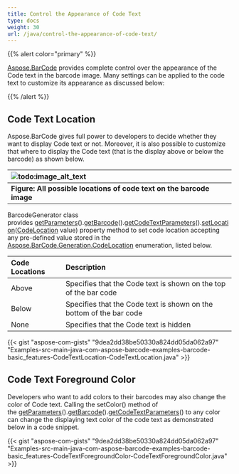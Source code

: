 ```yaml
---
title: Control the Appearance of Code Text
type: docs
weight: 30
url: /java/control-the-appearance-of-code-text/
---
```


{{% alert color="primary" %}} 

[Aspose.BarCode](https://www.aspose.com/products/barcode/java) provides complete control over the appearance of the Code text in the barcode image. Many settings can be applied to the code text to customize its appearance as discussed below:

{{% /alert %}} 
## **Code Text Location**
Aspose.BarCode gives full power to developers to decide whether they want to display Code text or not. Moreover, it is also possible to customize that where to display the Code text (that is the display above or below the barcode) as shown below.

|![todo:image_alt_text](http://i.imgur.com/B5FcjxY.jpg)|
| :- |
|**Figure: All possible locations of code text on the barcode image**|
BarcodeGenerator class provides [getParameters](https://apireference.aspose.com/barcode/java/com.aspose.barcode.generation/BarcodeGenerator#getParameters--)().[getBarcode](https://apireference.aspose.com/barcode/java/com.aspose.barcode.generation/BaseGenerationParameters#getBarcode--)().[getCodeTextParameters](https://apireference.aspose.com/barcode/java/com.aspose.barcode.generation/BarcodeParameters#getCodeTextParameters--)().[setLocation](https://apireference.aspose.com/barcode/java/com.aspose.barcode.generation/CodetextParameters#setLocation-com.aspose.barcode.generation.CodeLocation-)([CodeLocation](https://apireference.aspose.com/barcode/java/com.aspose.barcode.generation/CodeLocation "enum in com.aspose.barcode.generation") value) property method to set code location accepting any pre-defined value stored in the [Aspose.BarCode.Generation.CodeLocation](https://apireference.aspose.com/barcode/java/com.aspose.barcode.generation/CodeLocation) enumeration, listed below.

|**Code Locations**|**Description**|
| :- | :- |
|Above|Specifies that the Code text is shown on the top of the bar code|
|Below|Specifies that the Code text is shown on the bottom of the bar code|
|None|Specifies that the Code text is hidden|

{{< gist "aspose-com-gists" "9dea2dd38be50330a824dd05da062a97" "Examples-src-main-java-com-aspose-barcode-examples-barcode-basic_features-CodeTextLocation-CodeTextLocation.java" >}}
## **Code Text Foreground Color**
Developers who want to add colors to their barcodes may also change the color of Code text. Calling the setColor() method of the [getParameters](https://apireference.aspose.com/barcode/java/com.aspose.barcode.generation/BarcodeGenerator#getParameters--)().[getBarcode](https://apireference.aspose.com/barcode/java/com.aspose.barcode.generation/BaseGenerationParameters#getBarcode--)().[getCodeTextParameters](https://apireference.aspose.com/barcode/java/com.aspose.barcode.generation/BarcodeParameters#getCodeTextParameters--)() to any color can change the displaying text color of the code text as demonstrated below in a code snippet.

{{< gist "aspose-com-gists" "9dea2dd38be50330a824dd05da062a97" "Examples-src-main-java-com-aspose-barcode-examples-barcode-basic_features-CodeTextForegroundColor-CodeTextForegroundColor.java" >}}
